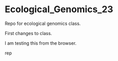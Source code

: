 # Ecological_Genomics_23

Repo for ecological genomics class.

First changes to class.

I am testing this from the browser.

rep
